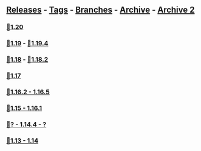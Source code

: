 ## [Releases](https://github.com/InfamousMusicify/Flying-Raijin/releases/) - [Tags](https://github.com/InfamousMusicify/Flying-Raijin/tags/) - [Branches](https://github.com/InfamousMusicify/Flying-Raijin/branches) - [Archive](https://github.com/InfamousMusicify/Flying-Raijin/releases/tag/Archive) - [Archive 2](https://github.com/InfamousMusicify/Flying-Raijin/releases/tag/Archive2)        


### [🔗1.20](https://github.com/InfamousMusicify/Flying-Raijin/releases/download/1.20/Raijin_V11.4.1-1.20.zip)     

### [🔗1.19](https://github.com/InfamousMusicify/Flying-Raijin/releases/download/1.19/Raijin_V11.4.1-1.19.zip) - [🔗1.19.4](https://github.com/InfamousMusicify/Flying-Raijin/releases/download/1.19.4/Raijin_V11.4.1-1.19.4.zip)    

### [🔗1.18](https://github.com/InfamousMusicify/Flying-Raijin/releases/download/1.18/Raijin_V11.4.1-1.18.zip) - [🔗1.18.2](https://github.com/InfamousMusicify/Flying-Raijin/releases/download/1.18.2/Raijin_V11.4.1-1.18.2.zip)      

### [🔗1.17](https://github.com/InfamousMusicify/Flying-Raijin/releases/download/1.17/Raijin_V11.4.n1-1.17.zip)   

### [🔗1.16.2 - 1.16.5](https://github.com/InfamousMusicify/Flying-Raijin/releases/download/1.16.2/Raijin_V11.4.n1-1.16.zip)   

### [🔗1.15 - 1.16.1](https://github.com/InfamousMusicify/Flying-Raijin/releases/download/1.15%E2%80%931.16.1/Raijin_V11.4.n2-1.15.16.zip)   

### [🔗? - 1.14.4 - ?](https://github.com/InfamousMusicify/Flying-Raijin/releases/download/1.13%E2%80%931.14/Raijin_V11.4.n5-1.14.zip)   

### [🔗1.13 - 1.14](https://github.com/InfamousMusicify/Flying-Raijin/releases/download/1.13–1.14/Raijin_V11.4.n4-1.13-14.zip)   
